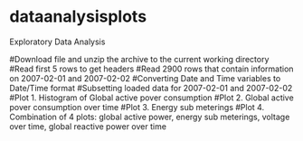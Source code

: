 # dataanalysisplots
Exploratory Data Analysis

#Download file and unzip the archive to the current working directory
#Read first 5 rows to get headers
#Read 2900 rows that contain information on 2007-02-01 and 2007-02-02
#Converting Date and Time variables to Date/Time format
#Subsetting loaded data for 2007-02-01 and 2007-02-02
#Plot 1. Histogram of Global active pover consumption
#Plot 2. Global active pover consumption over time
#Plot 3. Energy sub meterings
#Plot 4. Combination of 4 plots: global active power, energy sub meterings, voltage over time, global reactive power over time
